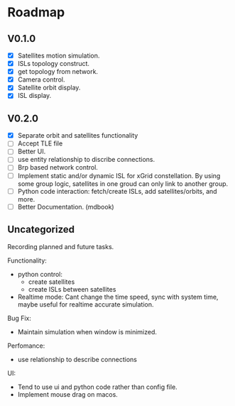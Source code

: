 # Roadmap

## V0.1.0
- [x] Satellites motion simulation.
- [x] ISLs topology construct.
- [x] get topology from network.
- [x] Camera control.
- [x] Satellite orbit display.
- [x] ISL display.

## V0.2.0
- [x] Separate orbit and satellites functionality
- [ ] Accept TLE file
- [ ] Better UI.
- [ ] use entity relationship to discribe connections.
- [ ] Brp based network control.
- [ ] Implement static and/or dynamic ISL for xGrid constellation. 
    By using some group logic, satellites in one groud can only link to another group.
- [ ] Python code interaction: fetch/create ISLs, add satellites/orbits, and more.
- [ ] Better Documentation. (mdbook)

## Uncategorized

Recording planned and future tasks.

Functionality:
- python control:
    - create satellites
    - create ISLs between satellites
- Realtime mode: Cant change the time speed, sync with system time, maybe useful for realtime accurate simulation.

Bug Fix:
- Maintain simulation when window is minimized.

Perfomance:
- use relationship to describe connections

UI:
- Tend to use ui and python code rather than config file.
- Implement mouse drag on macos.
